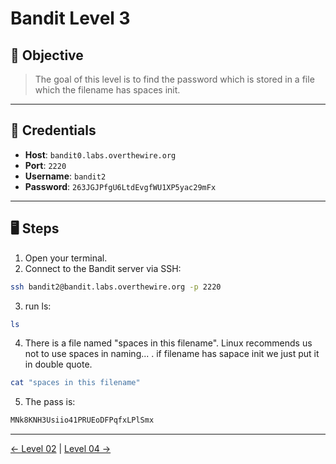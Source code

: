 # Bandit Level 3

## 🧩 Objective

> The goal of this level is to find the password which is stored in a file which the filename has spaces init.

---

## 🧪 Credentials

- **Host**: `bandit0.labs.overthewire.org`
- **Port**: `2220`
- **Username**: `bandit2`
- **Password**: `263JGJPfgU6LtdEvgfWU1XP5yac29mFx`

---

## 🖥️ Steps

1. Open your terminal.
2. Connect to the Bandit server via SSH:

```bash
ssh bandit2@bandit.labs.overthewire.org -p 2220
```
3. run ls:
```bash
ls
```
4. There is a file named "spaces in this filename". Linux recommends us not to use spaces in naming... . if filename has sapace init we just put it in double quote.
```bash
cat "spaces in this filename"
```
5. The pass is:
```bash
MNk8KNH3Usiio41PRUEoDFPqfxLPlSmx
```
---
[← Level 02](./level02.md) | [Level 04 →](./level04.md)

